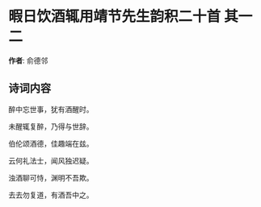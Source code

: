 # 暇日饮酒辄用靖节先生韵积二十首  其一二

**作者**: 俞德邻

## 诗词内容

醉中忘世事，犹有酒醒时。

未醒辄复醉，乃得与世辞。

伯伦颂酒德，佳趣端在兹。

云何礼法士，闻风独迟疑。

浊酒聊可恃，渊明不吾欺。

去去勿复道，有酒吾中之。


